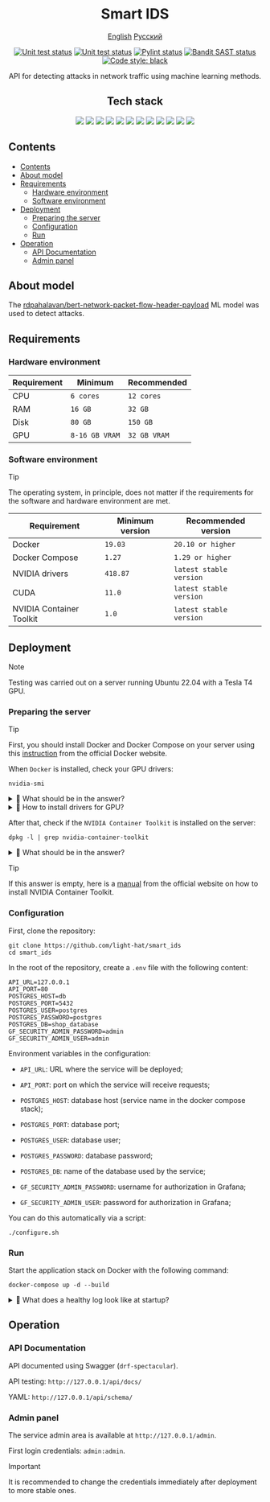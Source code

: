 <h1 align="center"> Smart IDS </h1>

<p align="center">
<a href="https://github.com/light-hat/smart_ids/blob/master/Readme.md">English</a>
<a href="https://github.com/light-hat/smart_ids/blob/master/Readme.ru.md">Русский</a>
</p>

<p align="center">
<a href="https://github.com/light-hat/smart_ids/actions"><img alt="Unit test status" src="https://img.shields.io/badge/Python-3.12-3776AB.svg?style=flat&logo=python&logoColor=white"></a>
<a href="https://github.com/light-hat/smart_ids/actions"><img alt="Unit test status" src="https://github.com/light-hat/smart_ids/workflows/Unit%20testing/badge.svg"></a>
<a href="https://github.com/light-hat/smart_ids/actions"><img alt="Pylint status" src="https://github.com/light-hat/smart_ids/workflows/Pylint/badge.svg"></a>
<a href="https://github.com/light-hat/smart_ids/actions"><img alt="Bandit SAST status" src="https://github.com/light-hat/smart_ids/workflows/SAST/badge.svg"></a>
<a href="https://github.com/psf/black"><img alt="Code style: black" src="https://img.shields.io/badge/code%20style-black-000000.svg"></a>
</p>

<p align="center">
API for detecting attacks in network traffic using machine learning methods.
</p>

<h2 align="center"> Tech stack </h2>

<p align="center">

<img src="https://img.shields.io/badge/nVIDIA-%2376B900.svg?style=for-the-badge&logo=nVIDIA&logoColor=white">
<img src="https://img.shields.io/badge/cuda-000000.svg?style=for-the-badge&logo=nVIDIA&logoColor=green">
<img src="https://img.shields.io/badge/python-3670A0?style=for-the-badge&logo=python&logoColor=ffdd54">
<img src="https://img.shields.io/badge/django-%23092E20.svg?style=for-the-badge&logo=django&logoColor=white">
<img src="https://img.shields.io/badge/DJANGO-REST-ff1709?style=for-the-badge&logo=django&logoColor=white&color=ff1709&labelColor=gray">
<img src="https://img.shields.io/badge/celery-%23a9cc54.svg?style=for-the-badge&logo=celery&logoColor=ddf4a4">
<img src="https://img.shields.io/badge/redis-%23DD0031.svg?style=for-the-badge&logo=redis&logoColor=white">
<img src="https://img.shields.io/badge/postgres-%23316192.svg?style=for-the-badge&logo=postgresql&logoColor=white">
<img src="https://img.shields.io/badge/grafana-%23F46800.svg?style=for-the-badge&logo=grafana&logoColor=white">
<img src="https://img.shields.io/badge/Prometheus-E6522C?style=for-the-badge&logo=Prometheus&logoColor=white">
<img src="https://img.shields.io/badge/nginx-%23009639.svg?style=for-the-badge&logo=nginx&logoColor=white">
<img src="https://img.shields.io/badge/docker-%230db7ed.svg?style=for-the-badge&logo=docker&logoColor=white">

</p>

## Contents

<!-- TOC -->
  * [Contents](#contents)
  * [About model](#about-model)
  * [Requirements](#requirements)
    * [Hardware environment](#hardware-environment)
    * [Software environment](#software-environment)
  * [Deployment](#deployment)
    * [Preparing the server](#preparing-the-server)
    * [Configuration](#configuration)
    * [Run](#run)
  * [Operation](#operation)
    * [API Documentation](#api-documentation)
    * [Admin panel](#admin-panel)
<!-- TOC -->

## About model

The [rdpahalavan/bert-network-packet-flow-header-payload](https://huggingface.co/rdpahalavan/bert-network-packet-flow-header-payload) ML model was used to detect attacks.

## Requirements

### Hardware environment

| Requirement | Minimum        | Recommended  |
|-------------|----------------|--------------|
| CPU         | `6 cores`      | `12 cores`   |
| RAM         | `16 GB`        | `32 GB`      |
| Disk        | `80 GB`        | `150 GB`     |
| GPU         | `8-16 GB VRAM` | `32 GB VRAM` |

### Software environment

> [!TIP]
> The operating system, in principle, does not matter if the requirements for the software and hardware environment are met.

| Requirement              | Minimum version     | Recommended version            |
|--------------------------|---------------------|--------------------------------|
| Docker                   | `19.03`             | `20.10 or higher`              |
| Docker Compose           | `1.27`              | `1.29 or higher`               |
| NVIDIA drivers           | `418.87`            | `latest stable version`        |
| CUDA                     | `11.0`              | `latest stable version`        |
| NVIDIA Container Toolkit | `1.0`               | `latest stable version`        |

## Deployment

> [!NOTE]
> Testing was carried out on a server running Ubuntu 22.04 with a Tesla T4 GPU.

### Preparing the server

> [!TIP]
> First, you should install Docker and Docker Compose on your server using this [instruction](https://docs.docker.com/engine/install/ubuntu/) from the official Docker website.

When `Docker` is installed, check your GPU drivers:

```shell
nvidia-smi
```

<details>
  <summary>👀 What should be in the answer?</summary>

<hr />

```
Sat Jan  4 01:37:28 2025       
+---------------------------------------------------------------------------------------+
| NVIDIA-SMI 535.183.01             Driver Version: 535.183.01   CUDA Version: 12.2     |
|-----------------------------------------+----------------------+----------------------+
| GPU  Name                 Persistence-M | Bus-Id        Disp.A | Volatile Uncorr. ECC |
| Fan  Temp   Perf          Pwr:Usage/Cap |         Memory-Usage | GPU-Util  Compute M. |
|                                         |                      |               MIG M. |
|=========================================+======================+======================|
|   0  Tesla T4                       Off | 00000000:00:06.0 Off |                  Off |
| N/A   49C    P0              28W /  70W |    783MiB / 16384MiB |      0%      Default |
|                                         |                      |                  N/A |
+-----------------------------------------+----------------------+----------------------+
```

<hr />

</details>

<details>
  <summary>👀 How to install drivers for GPU?</summary>

<hr />

Install tools for compiling drivers and kernel headers:

```shell
sudo apt update
sudo apt-get install build-essential linux-headers-$(uname -r)
```

Next, find the available driver versions:

```shell
ubuntu-drivers devices
```

Find a similar line in the output:

```text
...
driver   : nvidia-driver-535 - distro non-free recommended
...
```

This is the driver version you need to install. Let's do this:

```shell
sudo apt-get install nvidia-driver-535
```

Then restart the server:

```shell
sudo reboot
```

After rebooting, check your GPU drivers again:

```shell
nvidia-smi
```

<hr />

</details>

After that, check if the `NVIDIA Container Toolkit` is installed on the server:

```shell
dpkg -l | grep nvidia-container-toolkit
```

<details>
  <summary>👀 What should be in the answer?</summary>

<hr />

```
ii  nvidia-container-toolkit          1.17.3-1          amd64     NVIDIA Container toolkit
ii  nvidia-container-toolkit-base     1.17.3-1          amd64     NVIDIA Container Toolkit Base

```

<hr />

</details>

> [!TIP]
> If this answer is empty, here is a [manual](https://docs.nvidia.com/datacenter/cloud-native/container-toolkit/latest/install-guide.html) from the official website on how to install NVIDIA Container Toolkit.

### Configuration

First, clone the repository:

```shell
git clone https://github.com/light-hat/smart_ids
cd smart_ids
```

In the root of the repository, create a `.env` file with the following content:

```
API_URL=127.0.0.1
API_PORT=80
POSTGRES_HOST=db
POSTGRES_PORT=5432
POSTGRES_USER=postgres
POSTGRES_PASSWORD=postgres
POSTGRES_DB=shop_database
GF_SECURITY_ADMIN_PASSWORD=admin
GF_SECURITY_ADMIN_USER=admin
```

Environment variables in the configuration:

- `API_URL`: URL where the service will be deployed;

- `API_PORT`: port on which the service will receive requests;

- `POSTGRES_HOST`: database host (service name in the docker compose stack);

- `POSTGRES_PORT`: database port;

- `POSTGRES_USER`: database user;

- `POSTGRES_PASSWORD`: database password;

- `POSTGRES_DB`: name of the database used by the service;

- `GF_SECURITY_ADMIN_PASSWORD`: username for authorization in Grafana;

- `GF_SECURITY_ADMIN_USER`: password for authorization in Grafana;

You can do this automatically via a script:

```shell
./configure.sh
```

### Run

Start the application stack on Docker with the following command:

```shell
docker-compose up -d --build
```

<details>
  <summary>👀 What does a healthy log look like at startup?</summary>

<hr />

Inference log:

```shell
sudo docker compose logs triton
```

```text
triton-1  | 
triton-1  | =============================
triton-1  | == Triton Inference Server ==
triton-1  | =============================
triton-1  | 
triton-1  | NVIDIA Release 23.01 (build 52277748)
triton-1  | Triton Server Version 2.30.0
triton-1  | 
triton-1  | Copyright (c) 2018-2022, NVIDIA CORPORATION & AFFILIATES.  All rights reserved.
triton-1  | 
triton-1  | Various files include modifications (c) NVIDIA CORPORATION & AFFILIATES.  All rights reserved.
triton-1  | 
triton-1  | This container image and its contents are governed by the NVIDIA Deep Learning Container License.
triton-1  | By pulling and using the container, you accept the terms and conditions of this license:
triton-1  | https://developer.nvidia.com/ngc/nvidia-deep-learning-container-license
triton-1  | 
triton-1  | I0104 00:22:29.587736 1 pinned_memory_manager.cc:240] Pinned memory pool is created at '0x7f438a000000' with size 268435456
triton-1  | I0104 00:22:29.591405 1 cuda_memory_manager.cc:105] CUDA memory pool is created on device 0 with size 67108864
triton-1  | I0104 00:22:29.596887 1 model_lifecycle.cc:459] loading: distilbert_classifier:1
triton-1  | I0104 00:22:29.599877 1 onnxruntime.cc:2459] TRITONBACKEND_Initialize: onnxruntime
triton-1  | I0104 00:22:29.599965 1 onnxruntime.cc:2469] Triton TRITONBACKEND API version: 1.11
triton-1  | I0104 00:22:29.600015 1 onnxruntime.cc:2475] 'onnxruntime' TRITONBACKEND API version: 1.11
triton-1  | I0104 00:22:29.600051 1 onnxruntime.cc:2505] backend configuration:
triton-1  | {"cmdline":{"auto-complete-config":"true","min-compute-capability":"6.000000","backend-directory":"/opt/tritonserver/backends","default-max-batch-size":"4"}}
triton-1  | I0104 00:22:29.622589 1 onnxruntime.cc:2563] TRITONBACKEND_ModelInitialize: distilbert_classifier (version 1)
triton-1  | I0104 00:22:29.623700 1 onnxruntime.cc:666] skipping model configuration auto-complete for 'distilbert_classifier': inputs and outputs already specified
triton-1  | I0104 00:22:29.624518 1 onnxruntime.cc:2606] TRITONBACKEND_ModelInstanceInitialize: distilbert_classifier (GPU device 0)
triton-1  | 2025-01-04 00:22:30.303281404 [W:onnxruntime:, session_state.cc:1030 VerifyEachNodeIsAssignedToAnEp] Some nodes were not assigned to the preferred execution providers which may or may not have an negative impact on performance. e.g. ORT explicitly assigns shape related ops to CPU to improve perf.
triton-1  | 2025-01-04 00:22:30.303326346 [W:onnxruntime:, session_state.cc:1032 VerifyEachNodeIsAssignedToAnEp] Rerunning with verbose output on a non-minimal build will show node assignments.
triton-1  | I0104 00:22:30.591136 1 model_lifecycle.cc:694] successfully loaded 'distilbert_classifier' version 1
triton-1  | I0104 00:22:30.591333 1 server.cc:563] 
triton-1  | +------------------+------+
triton-1  | | Repository Agent | Path |
triton-1  | +------------------+------+
triton-1  | +------------------+------+
triton-1  | 
triton-1  | I0104 00:22:30.591412 1 server.cc:590] 
triton-1  | +-------------+-----------------------------------------------------------------+---------------------------------------------------------------------------------------------------------------------------------------------------------------+
triton-1  | | Backend     | Path                                                            | Config                                                                                                                                                        |
triton-1  | +-------------+-----------------------------------------------------------------+---------------------------------------------------------------------------------------------------------------------------------------------------------------+
triton-1  | | onnxruntime | /opt/tritonserver/backends/onnxruntime/libtriton_onnxruntime.so | {"cmdline":{"auto-complete-config":"true","min-compute-capability":"6.000000","backend-directory":"/opt/tritonserver/backends","default-max-batch-size":"4"}} |
triton-1  | +-------------+-----------------------------------------------------------------+---------------------------------------------------------------------------------------------------------------------------------------------------------------+
triton-1  | 
triton-1  | I0104 00:22:30.591520 1 server.cc:633] 
triton-1  | +-----------------------+---------+--------+
triton-1  | | Model                 | Version | Status |
triton-1  | +-----------------------+---------+--------+
triton-1  | | distilbert_classifier | 1       | READY  |
triton-1  | +-----------------------+---------+--------+
triton-1  | 
triton-1  | I0104 00:22:30.668177 1 metrics.cc:864] Collecting metrics for GPU 0: Tesla T4
triton-1  | I0104 00:22:30.669197 1 metrics.cc:757] Collecting CPU metrics
triton-1  | I0104 00:22:30.669509 1 tritonserver.cc:2264] 
triton-1  | +----------------------------------+------------------------------------------------------------------------------------------------------------------------------------------------------------------------------------------------------+
triton-1  | | Option                           | Value                                                                                                                                                                                                |
triton-1  | +----------------------------------+------------------------------------------------------------------------------------------------------------------------------------------------------------------------------------------------------+
triton-1  | | server_id                        | triton                                                                                                                                                                                               |
triton-1  | | server_version                   | 2.30.0                                                                                                                                                                                               |
triton-1  | | server_extensions                | classification sequence model_repository model_repository(unload_dependents) schedule_policy model_configuration system_shared_memory cuda_shared_memory binary_tensor_data statistics trace logging |
triton-1  | | model_repository_path[0]         | /models/                                                                                                                                                                                             |
triton-1  | | model_control_mode               | MODE_NONE                                                                                                                                                                                            |
triton-1  | | strict_model_config              | 0                                                                                                                                                                                                    |
triton-1  | | rate_limit                       | OFF                                                                                                                                                                                                  |
triton-1  | | pinned_memory_pool_byte_size     | 268435456                                                                                                                                                                                            |
triton-1  | | cuda_memory_pool_byte_size{0}    | 67108864                                                                                                                                                                                             |
triton-1  | | response_cache_byte_size         | 0                                                                                                                                                                                                    |
triton-1  | | min_supported_compute_capability | 6.0                                                                                                                                                                                                  |
triton-1  | | strict_readiness                 | 1                                                                                                                                                                                                    |
triton-1  | | exit_timeout                     | 30                                                                                                                                                                                                   |
triton-1  | +----------------------------------+------------------------------------------------------------------------------------------------------------------------------------------------------------------------------------------------------+
triton-1  | 
triton-1  | I0104 00:22:30.673629 1 grpc_server.cc:4819] Started GRPCInferenceService at 0.0.0.0:8001
triton-1  | I0104 00:22:30.674047 1 http_server.cc:3477] Started HTTPService at 0.0.0.0:8000
triton-1  | I0104 00:22:30.715444 1 http_server.cc:184] Started Metrics Service at 0.0.0.0:8002
```

API log:

```shell
sudo docker compose logs api
```

```text
api-1  | DB not yet run...
api-1  | DB did run.
api-1  | Migrations for 'ids':
api-1  |   ids/migrations/0001_initial.py
api-1  |     + Create model Dump
api-1  |     + Create model HandledPacket
api-1  | Operations to perform:
api-1  |   Apply all migrations: admin, auth, contenttypes, ids, sessions
api-1  | Running migrations:
api-1  |   Applying contenttypes.0001_initial... OK
api-1  |   Applying auth.0001_initial... OK
api-1  |   Applying admin.0001_initial... OK
api-1  |   Applying admin.0002_logentry_remove_auto_add... OK
api-1  |   Applying admin.0003_logentry_add_action_flag_choices... OK
api-1  |   Applying contenttypes.0002_remove_content_type_name... OK
api-1  |   Applying auth.0002_alter_permission_name_max_length... OK
api-1  |   Applying auth.0003_alter_user_email_max_length... OK
api-1  |   Applying auth.0004_alter_user_username_opts... OK
api-1  |   Applying auth.0005_alter_user_last_login_null... OK
api-1  |   Applying auth.0006_require_contenttypes_0002... OK
api-1  |   Applying auth.0007_alter_validators_add_error_messages... OK
api-1  |   Applying auth.0008_alter_user_username_max_length... OK
api-1  |   Applying auth.0009_alter_user_last_name_max_length... OK
api-1  |   Applying auth.0010_alter_group_name_max_length... OK
api-1  |   Applying auth.0011_update_proxy_permissions... OK
api-1  |   Applying auth.0012_alter_user_first_name_max_length... OK
api-1  |   Applying ids.0001_initial... OK
api-1  |   Applying sessions.0001_initial... OK
api-1  | [2025-01-04 00:22:48 +0000] [76] [INFO] Starting gunicorn 23.0.0
api-1  | [2025-01-04 00:22:48 +0000] [76] [INFO] Listening at: http://0.0.0.0:8000 (76)
api-1  | [2025-01-04 00:22:48 +0000] [76] [INFO] Using worker: sync
api-1  | [2025-01-04 00:22:48 +0000] [77] [INFO] Booting worker with pid: 77
```

Worker log:

```shell
sudo docker compose logs worker
```

```text
worker-1  | User information: uid=0 euid=0 gid=0 egid=0
worker-1  | 
worker-1  |   warnings.warn(SecurityWarning(ROOT_DISCOURAGED.format(
worker-1  |  
worker-1  |  -------------- celery@0a10f82c8415 v5.4.0 (opalescent)
worker-1  | --- ***** ----- 
worker-1  | -- ******* ---- Linux-5.15.0-130-generic-x86_64-with-glibc2.36 2025-01-04 03:22:34
worker-1  | - *** --- * --- 
worker-1  | - ** ---------- [config]
worker-1  | - ** ---------- .> app:         config:0x7f543c451df0
worker-1  | - ** ---------- .> transport:   redis://redis:6379//
worker-1  | - ** ---------- .> results:     redis://redis:6379/
worker-1  | - *** --- * --- .> concurrency: 4 (prefork)
worker-1  | -- ******* ---- .> task events: OFF (enable -E to monitor tasks in this worker)
worker-1  | --- ***** ----- 
worker-1  |  -------------- [queues]
worker-1  |                 .> celery           exchange=celery(direct) key=celery
worker-1  |                 
worker-1  | 
worker-1  | [tasks]
worker-1  |   . ids.tasks.process_dump_file

```

<hr />

</details>

## Operation

### API Documentation

API documented using Swagger (`drf-spectacular`).

API testing: `http://127.0.0.1/api/docs/`

YAML: `http://127.0.0.1/api/schema/`

### Admin panel

The service admin area is available at `http://127.0.0.1/admin`.

First login credentials: `admin:admin`.

> [!IMPORTANT]
> It is recommended to change the credentials immediately after deployment to more stable ones.
